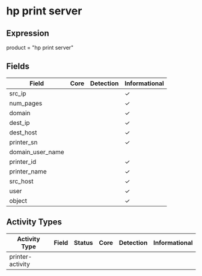 hp print server
===============

Expression
----------

product = "hp print server"

Fields
------

| Field            | Core | Detection | Informational |
| ---------------- | ---- | --------- | ------------- |
| src_ip           |      |           | &#10003;      |
| num_pages        |      |           | &#10003;      |
| domain           |      |           | &#10003;      |
| dest_ip          |      |           | &#10003;      |
| dest_host        |      |           | &#10003;      |
| printer_sn       |      |           | &#10003;      |
| domain_user_name |      |           |               |
| printer_id       |      |           | &#10003;      |
| printer_name     |      |           | &#10003;      |
| src_host         |      |           | &#10003;      |
| user             |      |           | &#10003;      |
| object           |      |           | &#10003;      |

Activity Types
--------------

| Activity Type    | Field | Status | Core | Detection | Informational |
| ---------------- | ----- | ------ | ---- | --------- | ------------- |
| printer-activity |       |        |      |           |               |

